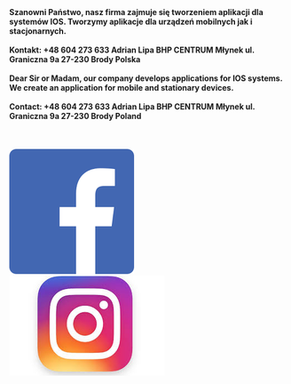 

<b>
Szanowni Państwo,
nasz firma zajmuje się tworzeniem aplikacji dla systemów IOS.
Tworzymy aplikacje dla urządzeń mobilnych jak i stacjonarnych.
<br><br>
Kontakt:
+48 604 273 633
Adrian Lipa BHP CENTRUM
Młynek ul. Graniczna 9a
27-230 Brody
Polska
<br><br>
Dear Sir or Madam,
our company develops applications for IOS systems.
We create an application for mobile and stationary devices.
<br><br>
Contact:
+48 604 273 633
Adrian Lipa BHP CENTRUM
Młynek ul. Graniczna 9a
27-230 Brody
Poland
  <br><br><br><br>
<a href="https://www.facebook.com/bhpcentrum/">
<img src="FB.png" width="225" height="225" alt="FB">
</a>
<a href="https://www.facebook.com/bhpcentrum/">
<img src="INSTA.png" width="280" height="180" alt="IN">
  </a>

